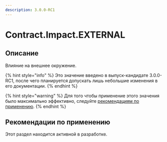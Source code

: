 ```yaml
---
description: 3.0.0-RC1
---
```


# Contract.Impact.EXTERNAL

## Описание <a href="#description" id="description"></a>

Влияние на внешнее окружение.

{% hint style="info" %}
Это значение введено в выпуск-кандидате 3.0.0-RC1, после чего планируется допускать лишь небольшие изменения в его документации.
{% endhint %}

{% hint style="warning" %}
Для того чтобы применение этого значения было максимально эффективно, следуйте [рекомендациям по применению](external.md#recommendations).
{% endhint %}

## Рекомендации по применению <a href="#recommendations" id="recommendations"></a>

Этот раздел находится активной в разработке.
